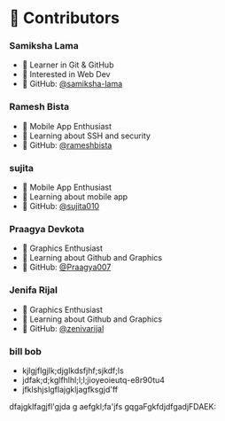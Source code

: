 
# 👥 Contributors

### Samiksha Lama
- 🧠 Learner in Git & GitHub
- 💼 Interested in Web Dev
- 🔗 GitHub: [@samiksha-lama](https://github.com/samiksha-lama)

### Ramesh Bista
- 📱 Mobile App Enthusiast
- 🔐 Learning about SSH and security
- 🔗 GitHub: [@rameshbista](./people/ramesh-bista.md)

### sujita
- 📱 Mobile App Enthusiast
- 🔐 Learning about mobile app
- 🔗 GitHub: [@sujita010](./people/sujita.md)

### Praagya Devkota
- 📱 Graphics Enthusiast
- 🔐 Learning about Github and Graphics
- 🔗 GitHub: [@Praagya007](./people/praagya.md)

### Jenifa Rijal
- 📱 Graphics Enthusiast
- 🔐 Learning about Github and Graphics
- 🔗 GitHub: [@zenivarijal](https://github.com/zenivarijal/)

### bill bob
- kjlgjflgjlk;djglkdsfjhf;sjkdf;ls
- jdfak;d;kglfhlhl;l;l;jioyeoieutq-e8r90tu4
- jfklshjslgflajgkljagfksgjd'ff

dfajgklfagjfl'gjda
g
aefgkl;fa'jfs
gqgaFgkfdjdfgadjFDAEK: